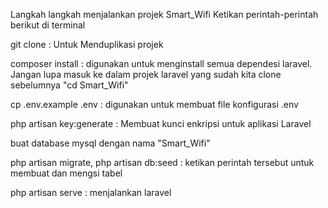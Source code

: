 Langkah langkah menjalankan projek Smart_Wifi
Ketikan perintah-perintah berikut di terminal

git clone : Untuk Menduplikasi projek

composer install : digunakan untuk menginstall semua dependesi laravel. Jangan lupa masuk ke dalam projek laravel yang sudah kita clone sebelumnya "cd Smart_Wifi"

cp .env.example .env : digunakan untuk membuat file konfigurasi .env

php artisan key:generate : Membuat kunci enkripsi untuk aplikasi Laravel

buat database mysql dengan nama "Smart_Wifi"

php artisan migrate, php artisan db:seed : ketikan perintah tersebut untuk membuat dan mengsi tabel

php artisan serve : menjalankan laravel
